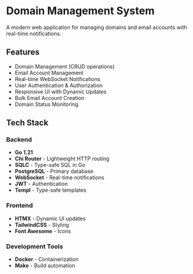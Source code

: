 # Domain Management System

A modern web application for managing domains and email accounts with real-time notifications.

## Features

- Domain Management (CRUD operations)
- Email Account Management
- Real-time WebSocket Notifications
- User Authentication & Authorization
- Responsive UI with Dynamic Updates
- Bulk Email Account Creation
- Domain Status Monitoring

## Tech Stack

### Backend

- **Go 1.21**
- **Chi Router** - Lightweight HTTP routing
- **SQLC** - Type-safe SQL in Go
- **PostgreSQL** - Primary database
- **WebSocket** - Real-time notifications
- **JWT** - Authentication
- **Templ** - Type-safe templates

### Frontend

- **HTMX** - Dynamic UI updates
- **TailwindCSS** - Styling
- **Font Awesome** - Icons

### Development Tools

- **Docker** - Containerization
- **Make** - Build automation